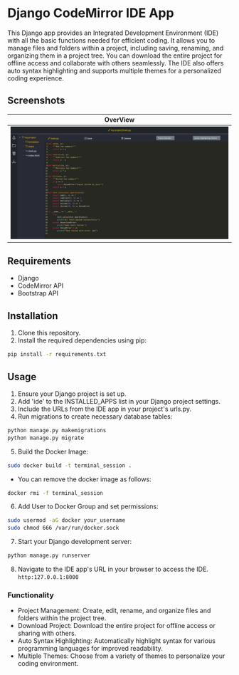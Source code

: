 # Django CodeMirror IDE App

This Django app provides an Integrated Development Environment (IDE) with all the basic functions needed for efficient
coding. It allows you to manage files and folders within a project, including saving, renaming, and organizing them in a
project tree. You can download the entire project for offline access and collaborate with others seamlessly. The IDE
also offers auto syntax highlighting and supports multiple themes for a personalized coding experience.

## Screenshots

| OverView                                            | 
|-----------------------------------------------------|
| <img src="./screenshots/overview.png" width="100%"> | 

## Requirements

- Django
- CodeMirror API
- Bootstrap API

## Installation

1. Clone this repository.
2. Install the required dependencies using pip:

```bash
pip install -r requirements.txt
```

## Usage

1. Ensure your Django project is set up.
2. Add 'ide' to the INSTALLED_APPS list in your Django project settings.
3. Include the URLs from the IDE app in your project's urls.py.
4. Run migrations to create necessary database tables:

```bash
python manage.py makemigrations
python manage.py migrate
```

5. Build the Docker Image:
```bash
sudo docker build -t terminal_session .
```
- You can remove the docker image as follows: 
```bash
docker rmi -f terminal_session
```

6. Add User to Docker Group and set permissions:
```bash
sudo usermod -aG docker your_username
sudo chmod 666 /var/run/docker.sock
```

7. Start your Django development server:
```bash
python manage.py runserver
```

8. Navigate to the IDE app's URL in your browser to access the IDE.
   `http:127.0.0.1:8000`

### Functionality
- Project Management: Create, edit, rename, and organize files and folders within the project tree.
- Download Project: Download the entire project for offline access or sharing with others.
- Auto Syntax Highlighting: Automatically highlight syntax for various programming languages for improved readability.
- Multiple Themes: Choose from a variety of themes to personalize your coding environment.